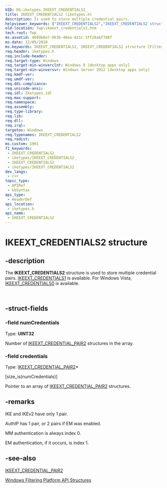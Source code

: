 ```yaml
---
UID: NS:iketypes.IKEEXT_CREDENTIALS2_
title: IKEEXT_CREDENTIALS2 (iketypes.h)
description: Is used to store multiple credential pairs.
helpviewer_keywords: ["IKEEXT_CREDENTIALS2","IKEEXT_CREDENTIALS2 structure [Filtering]","fwp.ikeext_credentials2","iketypes/IKEEXT_CREDENTIALS2"]
old-location: fwp\ikeext_credentials2.htm
tech.root: fwp
ms.assetid: 4099b6e7-0b3b-40ea-821c-3ff28a6f788f
ms.date: 12/05/2018
ms.keywords: IKEEXT_CREDENTIALS2, IKEEXT_CREDENTIALS2 structure [Filtering], fwp.ikeext_credentials2, iketypes/IKEEXT_CREDENTIALS2
req.header: iketypes.h
req.include-header: 
req.target-type: Windows
req.target-min-winverclnt: Windows 8 [desktop apps only]
req.target-min-winversvr: Windows Server 2012 [desktop apps only]
req.kmdf-ver: 
req.umdf-ver: 
req.ddi-compliance: 
req.unicode-ansi: 
req.idl: Iketypes.idl
req.max-support: 
req.namespace: 
req.assembly: 
req.type-library: 
req.lib: 
req.dll: 
req.irql: 
targetos: Windows
req.typenames: IKEEXT_CREDENTIALS2
req.redist: 
ms.custom: 19H1
f1_keywords:
 - IKEEXT_CREDENTIALS2_
 - iketypes/IKEEXT_CREDENTIALS2_
 - IKEEXT_CREDENTIALS2
 - iketypes/IKEEXT_CREDENTIALS2
dev_langs:
 - c++
topic_type:
 - APIRef
 - kbSyntax
api_type:
 - HeaderDef
api_location:
 - iketypes.h
api_name:
 - IKEEXT_CREDENTIALS2
---
```


# IKEEXT_CREDENTIALS2 structure


## -description

The <b>IKEEXT_CREDENTIALS2</b> structure is used to store multiple credential pairs.
[IKEEXT_CREDENTIALS1](/windows/desktop/api/iketypes/ns-iketypes-ikeext_credentials1) is available. For Windows Vista, [IKEEXT_CREDENTIALS0](/windows/desktop/api/iketypes/ns-iketypes-ikeext_credentials0)  is available.</div><div> </div>

## -struct-fields

### -field numCredentials

Type: <b>UINT32</b>

Number of [IKEEXT_CREDENTIAL_PAIR2](/windows/desktop/api/iketypes/ns-iketypes-ikeext_credential_pair2) structures in the array.

### -field credentials

Type: [IKEEXT_CREDENTIAL_PAIR2](/windows/desktop/api/iketypes/ns-iketypes-ikeext_credential_pair2)*</b>

[size_is(numCredentials)]

Pointer to an array of [IKEEXT_CREDENTIAL_PAIR2](/windows/desktop/api/iketypes/ns-iketypes-ikeext_credential_pair2) structures.

## -remarks

IKE and IKEv2 have only 1 pair.

AuthIP
has 1 pair, or 2 pairs if EM was enabled.

MM authentication is always index 0.

EM authentication, if it occurs,
is index 1.

## -see-also

[IKEEXT_CREDENTIAL_PAIR2](/windows/desktop/api/iketypes/ns-iketypes-ikeext_credential_pair2)



<a href="/windows/desktop/FWP/fwp-structs">Windows Filtering Platform  API Structures</a>